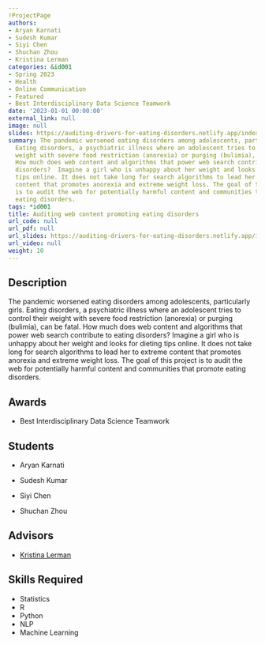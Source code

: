 ```yaml
---
!ProjectPage
authors:
- Aryan Karnati
- Sudesh Kumar
- Siyi Chen
- Shuchan Zhou
- Kristina Lerman
categories: &id001
- Spring 2023
- Health
- Online Communication
- Featured
- Best Interdisciplinary Data Science Teamwork
date: '2023-01-01 00:00:00'
external_link: null
image: null
slides: https://auditing-drivers-for-eating-disorders.netlify.app/index.html
summary: The pandemic worsened eating disorders among adolescents, particularly girls.
  Eating disorders, a psychiatric illness where an adolescent tries to control their
  weight with severe food restriction (anorexia) or purging (bulimia), can be fatal.
  How much does web content and algorithms that power web search contribute to eating
  disorders?  Imagine a girl who is unhappy about her weight and looks for dieting
  tips online. It does not take long for search algorithms to lead her to extreme
  content that promotes anorexia and extreme weight loss. The goal of this project
  is to audit the web for potentially harmful content and communities that promote
  eating disorders.
tags: *id001
title: Auditing web content promoting eating disorders
url_code: null
url_pdf: null
url_slides: https://auditing-drivers-for-eating-disorders.netlify.app/index.html
url_video: null
weight: 10
---
```

## Description

The pandemic worsened eating disorders among adolescents, particularly girls. Eating disorders, a psychiatric illness where an adolescent tries to control their weight with severe food restriction (anorexia) or purging (bulimia), can be fatal. How much does web content and algorithms that power web search contribute to eating disorders?  Imagine a girl who is unhappy about her weight and looks for dieting tips online. It does not take long for search algorithms to lead her to extreme content that promotes anorexia and extreme weight loss. The goal of this project is to audit the web for potentially harmful content and communities that promote eating disorders.



## Awards
* Best Interdisciplinary Data Science Teamwork





## Students

* Aryan Karnati

* Sudesh Kumar

* Siyi Chen

* Shuchan Zhou

## Advisors

* [Kristina Lerman](../../../author/kristina-lerman)

## Skills Required


* Statistics
* R
* Python
* NLP
* Machine Learning